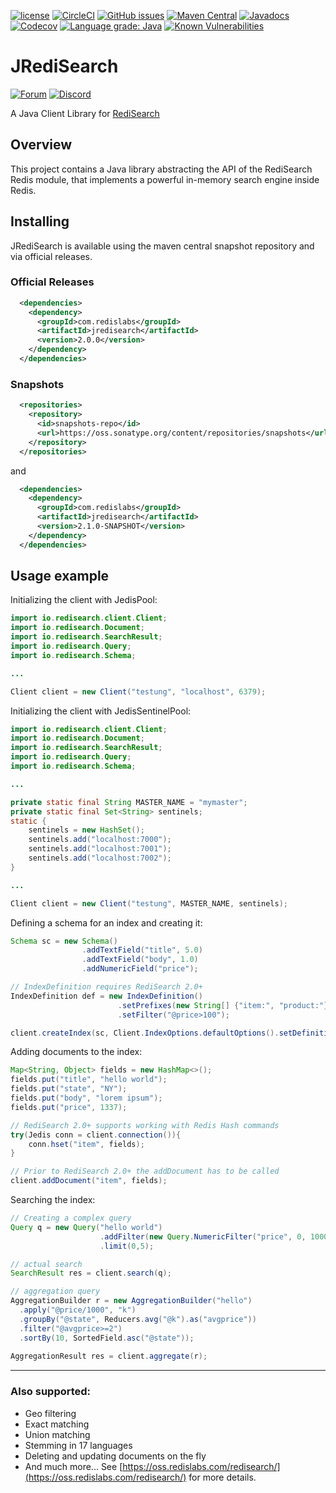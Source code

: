 [![license](https://img.shields.io/github/license/RedisLabs/JRediSearch.svg)](https://github.com/RediSearch/JRediSearch/blob/master/LICENSE)
[![CircleCI](https://circleci.com/gh/RediSearch/JRediSearch/tree/master.svg?style=svg)](https://circleci.com/gh/RediSearch/JRediSearch/tree/master)
[![GitHub issues](https://img.shields.io/github/release/RedisLabs/JRediSearch.svg)](https://github.com/RedisLabs/JRediSearch/releases/latest)
[![Maven Central](https://maven-badges.herokuapp.com/maven-central/com.redislabs/jredisearch/badge.svg)](https://maven-badges.herokuapp.com/maven-central/com.redislabs/jredisearch)
[![Javadocs](https://www.javadoc.io/badge/com.redislabs/jredisearch.svg)](https://www.javadoc.io/doc/com.redislabs/jredisearch)
[![Codecov](https://codecov.io/gh/RediSearch/JRediSearch/branch/master/graph/badge.svg)](https://codecov.io/gh/RediSearch/JRediSearch)
[![Language grade: Java](https://img.shields.io/lgtm/grade/java/g/RediSearch/JRediSearch.svg?logo=lgtm&logoWidth=18)](https://lgtm.com/projects/g/RediSearch/JRediSearch/context:java)
[![Known Vulnerabilities](https://snyk.io/test/github/RediSearch/JRediSearch/badge.svg?targetFile=pom.xml)](https://snyk.io/test/github/RediSearch/JRediSearch?targetFile=pom.xml)

# JRediSearch
[![Forum](https://img.shields.io/badge/Forum-RediSearch-blue)](https://forum.redislabs.com/c/modules/redisearch/)
[![Discord](https://img.shields.io/discord/697882427875393627?style=flat-square)](https://discord.gg/xTbqgTB)

A Java Client Library for [RediSearch](https://oss.redislabs.com/redisearch/)

## Overview 

This project contains a Java library abstracting the API of the RediSearch Redis module, that implements a powerful 
in-memory search engine inside Redis. 
 
## Installing

JRediSearch is available using the maven central snapshot repository and via official
releases.

### Official Releases

```xml
  <dependencies>
    <dependency>
      <groupId>com.redislabs</groupId>
      <artifactId>jredisearch</artifactId>
      <version>2.0.0</version>
    </dependency>
  </dependencies>
```

### Snapshots

```xml
  <repositories>
    <repository>
      <id>snapshots-repo</id>
      <url>https://oss.sonatype.org/content/repositories/snapshots</url>
    </repository>
  </repositories>
```

and
```xml
  <dependencies>
    <dependency>
      <groupId>com.redislabs</groupId>
      <artifactId>jredisearch</artifactId>
      <version>2.1.0-SNAPSHOT</version>
    </dependency>
  </dependencies>
```

## Usage example

Initializing the client with JedisPool:

```java
import io.redisearch.client.Client;
import io.redisearch.Document;
import io.redisearch.SearchResult;
import io.redisearch.Query;
import io.redisearch.Schema;

...

Client client = new Client("testung", "localhost", 6379);
```
Initializing the client with JedisSentinelPool:

```java
import io.redisearch.client.Client;
import io.redisearch.Document;
import io.redisearch.SearchResult;
import io.redisearch.Query;
import io.redisearch.Schema;

...

private static final String MASTER_NAME = "mymaster";
private static final Set<String> sentinels;
static {
    sentinels = new HashSet();
    sentinels.add("localhost:7000");
    sentinels.add("localhost:7001");
    sentinels.add("localhost:7002");
}

...

Client client = new Client("testung", MASTER_NAME, sentinels);
```

Defining a schema for an index and creating it:

```java
Schema sc = new Schema()
                .addTextField("title", 5.0)
                .addTextField("body", 1.0)
                .addNumericField("price");

// IndexDefinition requires RediSearch 2.0+
IndexDefinition def = new IndexDefinition()
						.setPrefixes(new String[] {"item:", "product:"})
						.setFilter("@price>100");

client.createIndex(sc, Client.IndexOptions.defaultOptions().setDefinition(def));
```
 
Adding documents to the index:

```java
Map<String, Object> fields = new HashMap<>();
fields.put("title", "hello world");
fields.put("state", "NY");
fields.put("body", "lorem ipsum");
fields.put("price", 1337);

// RediSearch 2.0+ supports working with Redis Hash commands
try(Jedis conn = client.connection()){
	conn.hset("item", fields);
}
```

```java
// Prior to RediSearch 2.0+ the addDocument has to be called
client.addDocument("item", fields);
```

Searching the index:

```java
// Creating a complex query
Query q = new Query("hello world")
                    .addFilter(new Query.NumericFilter("price", 0, 1000))
                    .limit(0,5);

// actual search
SearchResult res = client.search(q);

// aggregation query
AggregationBuilder r = new AggregationBuilder("hello")
  .apply("@price/1000", "k")
  .groupBy("@state", Reducers.avg("@k").as("avgprice"))
  .filter("@avgprice>=2")
  .sortBy(10, SortedField.asc("@state"));
  
AggregationResult res = client.aggregate(r);
```

---
 
### Also supported:

* Geo filtering
* Exact matching
* Union matching
* Stemming in 17 languages
* Deleting and updating documents on the fly
* And much more... See [https://oss.redislabs.com/redisearch/](https://oss.redislabs.com/redisearch/) for more details.

